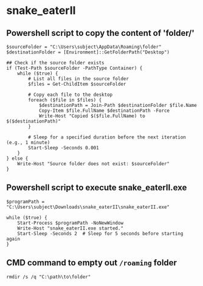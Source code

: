# snake_eaterII  

## Powershell script to copy the content of 'folder/'  

```
$sourceFolder = "C:\Users\subject\AppData\Roaming\folder"
$destinationFolder = [Environment]::GetFolderPath("Desktop")

## Check if the source folder exists
if (Test-Path $sourceFolder -PathType Container) {
    while ($true) {
        # List all files in the source folder
        $files = Get-ChildItem $sourceFolder

        # Copy each file to the desktop
        foreach ($file in $files) {
            $destinationPath = Join-Path $destinationFolder $file.Name
            Copy-Item $file.FullName $destinationPath -Force
            Write-Host "Copied $($file.FullName) to $($destinationPath)"
        }

        # Sleep for a specified duration before the next iteration (e.g., 1 minute)
        Start-Sleep -Seconds 0.001
    }
} else {
    Write-Host "Source folder does not exist: $sourceFolder"
}
```  

## Powershell script to execute snake_eaterII.exe  

```
$programPath = "C:\Users\subject\Downloads\snake_eaterII\snake_eaterII.exe"

while ($true) {
    Start-Process $programPath -NoNewWindow
    Write-Host "snake_eaterII.exe started."
    Start-Sleep -Seconds 2  # Sleep for 5 seconds before starting again
}
```  

## CMD command to empty out `/roaming` folder  

```
rmdir /s /q "C:\path\to\folder"
```
